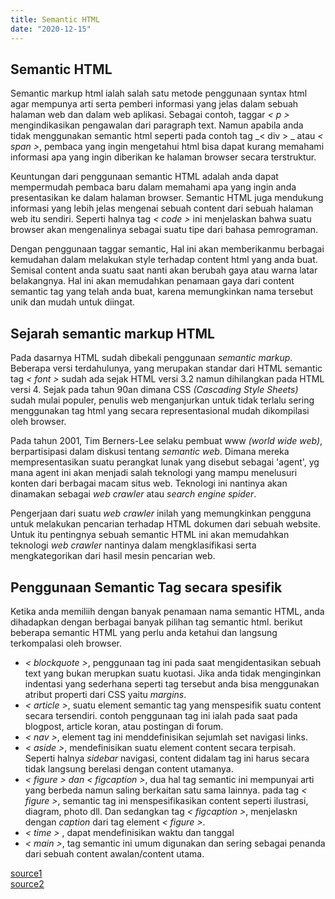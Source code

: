 ```yaml
---
title: Semantic HTML
date: "2020-12-15"
---
```


## Semantic HTML
Semantic markup html ialah salah satu metode penggunaan syntax html agar mempunya arti serta pemberi informasi yang jelas dalam sebuah halaman web dan dalam web aplikasi. Sebagai contoh, taggar _< p >_ mengindikasikan pengawalan dari paragraph text. Namun apabila anda tidak menggunakan semantic html seperti pada contoh tag _< div > _ atau _< span >_, pembaca yang ingin mengetahui html bisa dapat kurang memahami informasi apa yang ingin diberikan ke halaman browser secara terstruktur.

Keuntungan dari penggunaan semantic HTML adalah anda dapat mempermudah pembaca baru dalam memahami apa yang ingin anda presentasikan ke dalam halaman browser. Semantic HTML juga mendukung informasi yang lebih jelas mengenai sebuah content dari sebuah halaman web itu sendiri. Seperti halnya tag _< code >_ ini menjelaskan bahwa suatu browser akan mengenalinya sebagai suatu tipe dari bahasa pemrograman.

Dengan penggunaan taggar semantic, Hal ini akan memberikanmu berbagai kemudahan dalam melakukan style terhadap content html yang anda buat. Semisal content anda suatu saat nanti akan berubah gaya atau warna latar belakangnya. Hal ini akan memudahkan penamaan gaya dari content semantic tag yang telah anda buat, karena memungkinkan nama tersebut unik dan mudah untuk diingat. 

## Sejarah semantic markup HTML
Pada dasarnya HTML sudah dibekali penggunaan _semantic markup_. Beberapa versi terdahulunya, yang merupakan standar dari HTML semantic tag _< font >_ sudah ada sejak HTML versi 3.2 namun dihilangkan pada HTML versi 4. Sejak pada tahun 90an dimana CSS _(Cascading Style Sheets)_ sudah mulai populer, penulis web menganjurkan untuk tidak terlalu sering menggunakan tag html yang secara representasional mudah dikompilasi oleh browser.

Pada tahun 2001, Tim Berners-Lee selaku pembuat www _(world wide web)_, berpartisipasi dalam diskusi tentang _semantic web_. Dimana mereka mempresentasikan suatu perangkat lunak yang disebut sebagai 'agent', yg mana agent ini akan menjadi salah teknologi yang mampu menelusuri konten dari berbagai macam situs web. Teknologi ini nantinya akan dinamakan sebagai _web crawler_ atau _search engine spider_.

Pengerjaan dari suatu _web crawler_ inilah yang memungkinkan pengguna untuk melakukan pencarian terhadap HTML dokumen dari sebuah website. Untuk itu pentingnya sebuah semantic HTML ini akan memudahkan teknologi _web crawler_ nantinya dalam mengklasifikasi serta mengkategorikan dari hasil mesin pencarian web.

## Penggunaan Semantic Tag secara spesifik
Ketika anda memiliih dengan banyak penamaan nama semantic HTML, anda dihadapkan dengan berbagai banyak pilihan tag semantic html. berikut beberapa semantic HTML yang perlu anda ketahui dan langsung terkompalasi oleh browser. 
- _< blockquote >_, penggunaan tag ini pada saat mengidentasikan sebuah text yang bukan merupkan suatu kuotasi. Jika anda tidak menginginkan indentasi yang sederhana seperti tag tersebut anda bisa menggunakan atribut properti dari CSS yaitu _margins_.
- _< article >_, suatu element semantic tag yang menspesifik suatu content secara tersendiri. contoh penggunaan tag ini ialah pada saat pada blogpost, article koran, atau postingan di forum.
- _< nav >_, element tag ini menddefinisikan sejumlah set navigasi links.
- _< aside >_, mendefinisikan suatu element content secara terpisah. Seperti halnya _sidebar_ navigasi, content didalam tag ini harus secara tidak langsung berelasi dengan content utamanya.
- _< figure > dan < figcaption >_, dua hal tag semantic ini mempunyai arti yang berbeda namun saling berkaitan satu sama lainnya. pada tag _< figure >_, semantic tag ini menspesifikasikan content seperti ilustrasi, diagram, photo dll. Dan sedangkan tag _< figcaption >_, menjelaskn dengan _caption_ dari tag element _< figure >_.
- _< time >_ , dapat mendefinisikan waktu dan tanggal 
- _< main >_, tag semantic ini umum digunakan dan sering sebagai penanda dari sebuah content awalan/content utama.

[source1](https://en.wikipedia.org/wiki/Semantic_HTML)  
[source2](https://www.lifewire.com/why-use-semantic-html-3468271)
